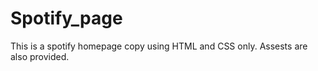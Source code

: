 # Spotify_page

This is a spotify homepage copy using HTML and CSS only.
Assests are also provided.
